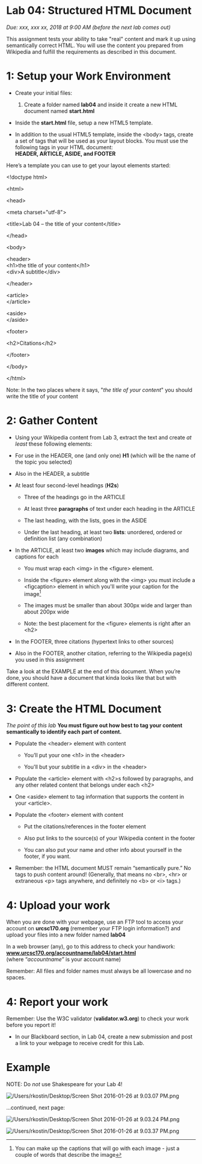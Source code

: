 # Lab 04: Structured HTML Document
*Due: xxx, xxx xx, 2018 at 9:00 AM (before the next lab comes out)*

This assignment tests your ability to take "real" content and mark it up using
semantically correct HTML. You will use the content you prepared from Wikipedia
and fulfill the requirements as described in this document.

1: Setup your Work Environment
==============================

-   Create your initial files:

    1.  Create a folder named **lab04** and inside it create a new HTML document
        named **start.html**

-   Inside the **start.html** file, setup a new HTML5 template.

-   In addition to the usual HTML5 template, inside the \<body\> tags, create a
    set of tags that will be used as your layout blocks. You must use the
    following tags in your HTML document:  
    **HEADER, ARTICLE, ASIDE, and FOOTER**

Here’s a template you can use to get your layout elements started:

\<!doctype html\>

\<html\>

\<head\>

\<meta charset="utf-8"\>

\<title\>Lab 04 – the title of your content\</title\>

\</head\>

\<body\>

\<header\>  
\<h1\>the title of your content\</h1\>  
\<div\>A subtitle\</div\>

\</header\>

\<article\>  
\</article\>

\<aside\>  
\</aside\>

\<footer\>

\<h2\>Citations\</h2\>

\</footer\>

\</body\>

\</html\>

Note: In the two places where it says, "*the title of your content*" you should
write the title of your content

2: Gather Content
=================

-   Using your Wikipedia content from Lab 3, extract the text and create *at
    least* these following elements:

-   For use in the HEADER, one (and only one) **H1** (which will be the name of
    the topic you selected)

-   Also in the HEADER, a subtitle

-   At least four second-level headings (**H2s**)

    -   Three of the headings go in the ARTICLE

    -   At least three **paragraphs** of text under each heading in the ARTICLE

    -   The last heading, with the lists, goes in the ASIDE

    -   Under the last heading, at least two **lists**: unordered, ordered or
        definition list (any combination)

-   In the ARTICLE, at least two **images** which may include diagrams, and
    captions for each

    -   You must wrap each \<img\> in the \<figure\> element.

    -   Inside the \<figure\> element along with the \<img\> you must include a
        \<figcaption\> element in which you'll write your caption for the
        image[^1]

        [^1]: You can make up the captions that will go with each image - just a
        couple of words that describe the image

    -   The images must be smaller than about 300px wide and larger than about
        200px wide

    -   Note: the best placement for the \<figure\> elements is right after an
        \<h2\>

-   In the FOOTER, three citations (hypertext links to other sources)

-   Also in the FOOTER, another citation, referring to the Wikipedia page(s) you
    used in this assignment

Take a look at the EXAMPLE at the end of this document. When you’re done, you
should have a document that kinda looks like that but with different content.

3: Create the HTML Document
===========================

*The point of this lab* **You must figure out how best to tag your content
semantically to identify each part of content.**

-   Populate the \<header\> element with content

    -   You’ll put your one \<h1\> in the \<header\>

    -   You'll but your subtitle in a \<div\> in the \<header\>

-   Populate the \<article\> element with \<h2\>s followed by paragraphs, and
    any other related content that belongs under each \<h2\>

-   One \<aside\> element to tag information that supports the content in your
    \<article\>.

-   Populate the \<footer\> element with content

    -   Put the citations/references in the footer element

    -   Also put links to the source(s) of your Wikipedia content in the footer

    -   You can also put your name and other info about yourself in the footer,
        if you want.

-   Remember: the HTML document MUST remain “semantically pure.” No tags to push
    content around! (Generally, that means no \<br\>, \<hr\> or extraneous \<p\>
    tags anywhere, and definitely no \<b\> or \<i\> tags.)

4: Upload your work
===================

When you are done with your webpage, use an FTP tool to access your account on
**urcsc170.org** (remember your FTP login information?) and upload your files
into a new folder named **lab04**

In a web browser (any), go to this address to check your handiwork:  
**www.urcsc170.org/accountname/lab04/start.html**  
(where “*accountname*” is your account name)

Remember: All files and folder names must always be all lowercase and no spaces.

4: Report your work
===================

Remember: Use the W3C validator (**validator.w3.org**) to check your work before
you report it!

-   In our Blackboard section, in Lab 04, create a new submission and post a
    link to your webpage to receive credit for this Lab.

Example
=======

NOTE: Do *not* use Shakespeare for your Lab 4!

![/Users/rkostin/Desktop/Screen Shot 2016-01-26 at 9.03.07 PM.png](media/78763079f20c696dfcfeb2d480e3f696.png)

…continued, next page:

![/Users/rkostin/Desktop/Screen Shot 2016-01-26 at 9.03.24 PM.png](media/a52b7a5c86f3ccd90379b769ad625f26.png)

![/Users/rkostin/Desktop/Screen Shot 2016-01-26 at 9.03.37 PM.png](media/37d9f95b6c35c1d981e3c5cd698f5511.png)
